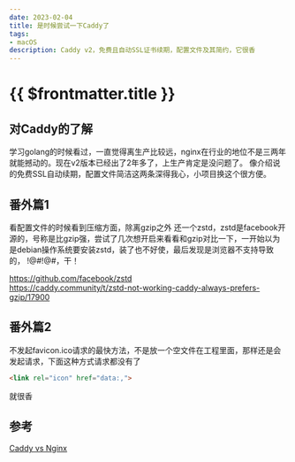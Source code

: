 ```yaml
---
date: 2023-02-04
title: 是时候尝试一下Caddy了
tags:
- macOS
description: Caddy v2，免费且自动SSL证书续期，配置文件及其简约，它很香
---
```

# {{ $frontmatter.title }}
## 对Caddy的了解
学习golang的时候看过，一直觉得离生产比较远，nginx在行业的地位不是三两年就能撼动的。现在v2版本已经出了2年多了，上生产肯定是没问题了。
像介绍说的免费SSL自动续期，配置文件简洁这两条深得我心，小项目换这个很方便。
## 番外篇1
看配置文件的时候看到压缩方面，除离gzip之外 还一个zstd，zstd是facebook开源的，号称是比gzip强，尝试了几次想开启来看看和gzip对比一下，一开始以为是debian操作系统要安装zstd，装了也不好使，最后发现是浏览器不支持导致的， !@#!@#$%%$，干！  

https://github.com/facebook/zstd  
https://caddy.community/t/zstd-not-working-caddy-always-prefers-gzip/17900

## 番外篇2
不发起favicon.ico请求的最快方法，不是放一个空文件在工程里面，那样还是会发起请求，下面这种方式请求都没有了   
```html
<link rel="icon" href="data:,">
```
就很香
## 参考
[Caddy vs Nginx](https://blog.tjll.net/reverse-proxy-hot-dog-eating-contest-caddy-vs-nginx/)


